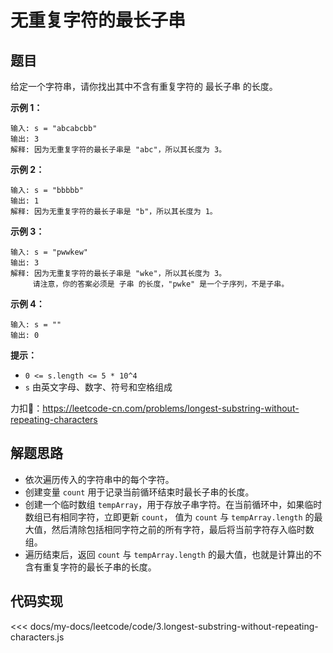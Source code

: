 # 无重复字符的最长子串

## 题目

给定一个字符串，请你找出其中不含有重复字符的 最长子串 的长度。

**示例 1：**

    输入: s = "abcabcbb"
    输出: 3 
    解释: 因为无重复字符的最长子串是 "abc"，所以其长度为 3。

**示例 2：**
  
    输入: s = "bbbbb"
    输出: 1
    解释: 因为无重复字符的最长子串是 "b"，所以其长度为 1。

**示例 3：**
  
    输入: s = "pwwkew"
    输出: 3
    解释: 因为无重复字符的最长子串是 "wke"，所以其长度为 3。
         请注意，你的答案必须是 子串 的长度，"pwke" 是一个子序列，不是子串。

**示例 4：**
  
    输入: s = ""
    输出: 0

**提示：**

* `0 <= s.length <= 5 * 10^4`
* `s` 由英文字母、数字、符号和空格组成

力扣🔗：<https://leetcode-cn.com/problems/longest-substring-without-repeating-characters>

## 解题思路

* 依次遍历传入的字符串中的每个字符。
* 创建变量 `count` 用于记录当前循环结束时最长子串的长度。
* 创建一个临时数组 `tempArray`，用于存放子串字符。在当前循环中，如果临时数组已有相同字符，立即更新 `count`， 值为 `count` 与 `tempArray.length` 的最大值，然后清除包括相同字符之前的所有字符，最后将当前字符存入临时数组。
* 遍历结束后，返回 `count` 与 `tempArray.length` 的最大值，也就是计算出的不含有重复字符的最长子串的长度。

## 代码实现

<<< docs/my-docs/leetcode/code/3.longest-substring-without-repeating-characters.js
